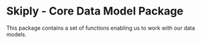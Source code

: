 # Skiply - Core Data Model Package

This package contains a set of functions enabling us to work with our data models.